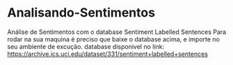# Analisando-Sentimentos
Análise de Sentimentos com o database Sentiment Labelled Sentences
Para rodar na sua maquina é preciso que baixe o database acima, e importe no seu ambiente de excução.
database disponivel no link: https://archive.ics.uci.edu/dataset/331/sentiment+labelled+sentences
